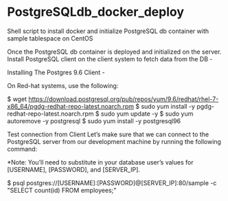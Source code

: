 # PostgreSQLdb_docker_deploy
Shell script to install docker and initialize PostgreSQL db container with sample tablespace on CentOS

Once the PostgreSQL db container is deployed and initialized on the server. Install PostgreSQL client on the client system to fetch data from the DB -

Installing The Postgres 9.6 Client -

On Red-hat systems, use the following:

$ wget https://download.postgresql.org/pub/repos/yum/9.6/redhat/rhel-7-x86_64/pgdg-redhat-repo-latest.noarch.rpm
$ sudo yum install -y pgdg-redhat-repo-latest.noarch.rpm
$ sudo yum update -y
$ sudo yum autoremove -y postgresql
$ sudo yum install -y postgresql96

Test connection from Client
Let’s make sure that we can connect to the PostgreSQL server from our development machine by running the following command:

*Note: You’ll need to substitute in your database user’s values for [USERNAME], [PASSWORD], and [SERVER_IP].

$ psql postgres://[USERNAME]:[PASSWORD]@[SERVER_IP]:80/sample -c "SELECT count(id) FROM employees;"

